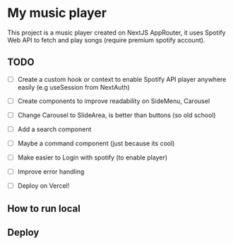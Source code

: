 # My music player

This project is a music player created on NextJS AppRouter, it uses Spotify Web API to fetch and play songs (require premium spotify account). 

## TODO

- [ ] Create a custom hook or context to enable Spotify API player anywhere easily (e.g useSession from NextAuth)
- [ ] Create components to improve readability on SideMenu, Carousel
- [ ] Change Carousel to SlideArea, is better than buttons (so old school)
- [ ] Add a search component
- [ ] Maybe a command component (just because its cool)
- [ ] Make easier to Login with spotify (to enable player)
- [ ] Improve error handling
- [ ] Deploy on Vercel!


## How to run local

## Deploy
